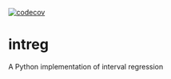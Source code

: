 [![codecov](https://codecov.io/gh/fowler-lab/intreg/graph/badge.svg?token=EECMnKifvc)](https://codecov.io/gh/fowler-lab/intreg)

# intreg

A Python implementation of interval regression
